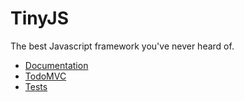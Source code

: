 # TinyJS
The best Javascript framework you've never heard of.

* [Documentation](https://jsniffen.github.io/tinyjs)
* [TodoMVC](https://jsniffen.github.io/tinyjs/examples/todomvc)
* [Tests](https://jsniffen.github.io/tinyjs/tests)
